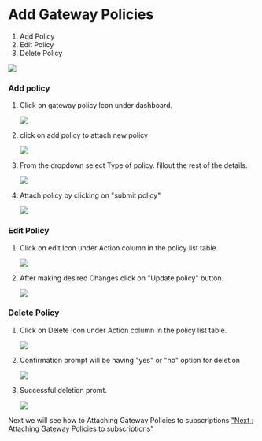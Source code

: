 Add Gateway Policies
====================

1.  Add Policy
2.  Edit Policy
3.  Delete Policy

![](../images/dashboard/gateway-policies/gateway-policies-01.png)

### Add policy

1.  Click on gateway policy Icon under dashboard.

    ![](../images/dashboard/gateway-policies/gateway-policies-02.png)

2.  click on add policy to attach new policy

    ![](../images/dashboard/gateway-policies/gateway-policies-03.png)

3.  From the dropdown select Type of policy. fillout the rest of the
    details.

    ![](../images/dashboard/gateway-policies/gateway-policies-04.png)

4.  Attach policy by clicking on "submit policy"

    ![](../images/dashboard/gateway-policies/gateway-policies-05.png)

### Edit Policy

1.  Click on edit Icon under Action column in the policy list table.

    ![](../images/dashboard/gateway-policies/gateway-policies-06.png)

2.  After making desired Changes click on "Update policy" button.

    ![](../images/dashboard/gateway-policies/gateway-policies-07.png)

### Delete Policy

1.  Click on Delete Icon under Action column in the policy list table.

    ![](../images/dashboard/gateway-policies/gateway-policies-08.png)

2.  Confirmation prompt will be having "yes" or "no" option for deletion

    ![](../images/dashboard/gateway-policies/gateway-policies-09.png)

3.  Successful deletion promt.

    ![](../images/dashboard/gateway-policies/gateway-policies-10.png)

Next we will see how to Attaching Gateway Policies to subscriptions
["Next : Attaching Gateway Policies to
subscriptions"](attach_gateway_policy_to_subscriptions)
